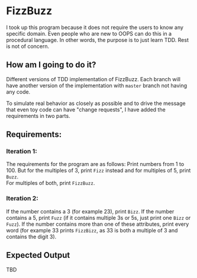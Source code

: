 # FizzBuzz

I took up this program because it does not require the users to know any specific domain. Even people who are new to OOPS can do this in a procedural language. In other words, the purpose is to just learn TDD. Rest is not of concern.

## How am I going to do it?
Different versions of TDD implementation of FizzBuzz. Each branch will have another version of the implementation with `master` branch not having any code. 

To simulate real behavior as closely as possible and to drive the message that even toy code can have "change requests", I have added the requirements in two parts.

## Requirements:
### Iteration 1:
The requirements for the program are as follows:
Print numbers from 1 to 100.
But for the multiples of 3, print `Fizz` instead and for multiples of 5, print `Buzz`. \
For multiples of both, print `FizzBuzz`.

### Iteration 2:
If the number contains a 3 (for example 23), print `Bizz`.
If the number contains a 5, print `Fuzz` (if it contains multiple 3s or 5s, just print one `Bizz` or `Fuzz`).
If the number contains more than one of these attributes, print every word (for example 33 prints `FizzBizz`, as 33 is both a multiple of 3 and contains the digit 3).

## Expected Output
TBD
